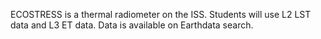 ECOSTRESS is a thermal radiometer on the ISS. Students will use L2 LST data and L3 ET data. Data is available on Earthdata search.